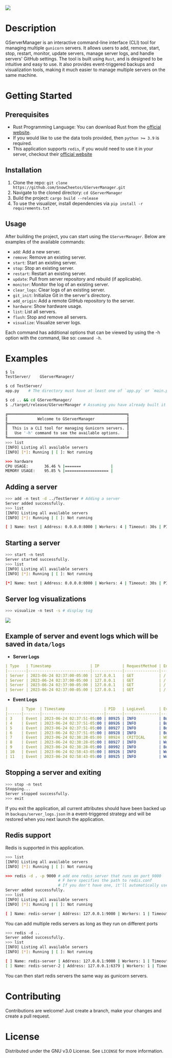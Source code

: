![](media/logo.png)

# Description

GServerManager is an interactive command-line interface (CLI) tool for managing multiple `gunicorn` servers. It allows users to add, remove, start, stop, restart, monitor, update servers, manage server logs, and handle servers' GitHub settings. The tool is built using `Rust`, and is designed to be intuitive and easy to use. It also provides event-triggered backups and visualization tools, making it much easier to manage multiple servers on the same machine.

# Getting Started

## Prerequisites
* Rust Programming Language: You can download Rust from the [official website](https://www.rust-lang.org/tools/install).
* If you would like to use the data tools provided, then `python >= 3.9` is required.
* This application supports `redis`, if you would need to use it in your server, checkout their [official website](https://redis.io/docs/getting-started/)

## Installation
1. Clone the repo: `git clone https://github.com/SnowCheetos/GServerManager.git`
2. Navigate to the cloned directory: `cd GServerManager`
3. Build the project: `cargo build --release`
4. To use the visualizer, install dependencies via `pip install -r requirements.txt`

## Usage
After building the project, you can start using the `GServerManager`. Below are examples of the available commands:

* `add`: Add a new server.
* `remove`: Remove an existing server.
* `start`: Start an existing server.
* `stop`: Stop an existing server.
* `restart`: Restart an existing server.
* `update`: Pull from server repository and rebuild (if applicable).
* `monitor`: Monitor the log of an existing server.
* `clear_logs`: Clear logs of an existing server.
* `git_init`: Initialize Git in the server's directory.
* `add_origin`: Add a remote GitHub repository to the server.
* `hardware`: Show hardware usage.
* `list`: List all servers.
* `flush`: Stop and remove all servers.
* `visualize`: Visualize server logs.

Each command has additional options that can be viewed by using the -h option with the command, like so: `command -h`.

# Examples
```bash
$ ls
TestServer/    GServerManager/

$ cd TestServer/
app.py    # The directory must have at least one of `app.py` or `main.py`

$ cd .. && cd GServerManager/
$ ./target/release/GServerManager # Assuming you have already built it

╔════════════════════════════════════════════════════╗
║             Welcome to GServerManager              ║
╠════════════════════════════════════════════════════╣
║  This is a CLI tool for managing Gunicorn servers. ║
║   Use '-h' command to see the available options.   ║
╚════════════════════════════════════════════════════╝
>>> list
[INFO] Listing all available servers
[INFO] [*]: Running | [ ]: Not running 

>>> hardware
CPU USAGE:       36.46 % |=======             |
MEMORY USAGE:    95.85 % |=================== |
```
## Adding a server
```bash
>>> add -n test -d ../TestServer # Adding a server
Server added successfully.
>>> list
[INFO] Listing all available servers
[INFO] [*]: Running | [ ]: Not running 

[ ] Name: test | Address: 0.0.0.0:8000 | Workers: 4 | Timeout: 30s | PID: 0 |
```
## Starting a server
```bash
>>> start -n test
Server started successfully.
>>> list
[INFO] Listing all available servers
[INFO] [*]: Running | [ ]: Not running 

[*] Name: test | Address: 0.0.0.0:8000 | Workers: 4 | Timeout: 30s | PID: 74578 |
```
## Server log visualizations
```bash
>>> visualize -n test -s # display tag
```
![](media/demo.jpg)
## Example of server and event logs which will be saved in `data/logs`
* **Server Logs**
```yaml
| Type   | Timestamp                 | IP          | RequestMethod | Endpoint | ResponseCode | UserAgent                                                                                                             |
|--------|---------------------------|-------------|---------------|----------|--------------|-----------------------------------------------------------------------------------------------------------------------|
| Server | 2023-06-24 02:37:00-05:00 | 127.0.0.1   | GET           | /        | 200          | Mozilla/5.0 (Macintosh; Intel Mac OS X 10_15_7) AppleWebKit/537.36 (KHTML, like Gecko) Chrome/112.0.0.0 Safari/537.36 |
| Server | 2023-06-24 02:37:00-05:00 | 127.0.0.1   | GET           | /        | 200          | Mozilla/5.0 (Macintosh; Intel Mac OS X 10_15_7) AppleWebKit/537.36 (KHTML, like Gecko) Chrome/112.0.0.0 Safari/537.36 |
| Server | 2023-06-24 02:37:00-05:00 | 127.0.0.1   | GET           | /        | 200          | Mozilla/5.0 (Macintosh; Intel Mac OS X 10_15_7) AppleWebKit/537.36 (KHTML, like Gecko) Chrome/112.0.0.0 Safari/537.36 |
| Server | 2023-06-24 02:37:00-05:00 | 127.0.0.1   | GET           | /        | 200          | Mozilla/5.0 (Macintosh; Intel Mac OS X 10_15_7) AppleWebKit/537.36 (KHTML, like Gecko) Chrome/112.0.0.0 Safari/537.36 |

```
* **Event Logs**
```yaml
|      | Type  | Timestamp                 | PID   | LogLevel      | EventMessage                                     |
|------|-------|---------------------------|-------|---------------|--------------------------------------------------|
| 3    | Event | 2023-06-24 02:37:51-05:00 | 80925 | INFO          | Booting worker with pid: 80925                   |
| 4    | Event | 2023-06-24 02:37:51-05:00 | 80926 | INFO          | Booting worker with pid: 80926                   |
| 5    | Event | 2023-06-24 02:37:51-05:00 | 80927 | INFO          | Booting worker with pid: 80927                   |
| 6    | Event | 2023-06-24 02:37:51-05:00 | 80928 | INFO          | Booting worker with pid: 80928                   |
| 7    | Event | 2023-06-24 02:38:28-05:00 | 80924 | CRITICAL      | WORKER TIMEOUT (pid:80927)                       |
| 8    | Event | 2023-06-24 02:38:28-05:00 | 80927 | INFO          | Worker exiting (pid: 80927)                      |
| 9    | Event | 2023-06-24 02:38:28-05:00 | 80992 | INFO          | Booting worker with pid: 80992                   |
| 10   | Event | 2023-06-24 02:58:43-05:00 | 80926 | INFO          | Worker exiting (pid: 80926)                      |
| 11   | Event | 2023-06-24 02:58:43-05:00 | 80925 | INFO          | Worker exiting (pid: 80925)                      |
```
## Stopping a server and exiting
```bash
>>> stop -n test
Stopping... 
Server stopped successfully.
>>> exit
```
If you exit the application, all current attributes should have been backed up in `backups/server_logs.json` in a event-triggered strategy and will be restored when you next launch the application.

## Redis support
Redis is supported in this application.
```bash
>>> list
[INFO] Listing all available servers
[INFO] [*]: Running | [ ]: Not running 

>>> redis -d . -p 9000 # add one redis server that runs on port 9000
                       # F here specifies the path to redis.conf
                       # If you don't have one, it'll automatically use the default config file
Server added successfully.
>>> list
[INFO] Listing all available servers
[INFO] [*]: Running | [ ]: Not running 

[ ] Name: redis-server | Address: 127.0.0.1:9000 | Workers: 1 | Timeout: 30s | PID: 0 |
```
You can add multiple redis servers as long as they run on different ports
```bash
>>> redis -d ..
Server added successfully.
>>> list
[INFO] Listing all available servers
[INFO] [*]: Running | [ ]: Not running 

[ ] Name: redis-server | Address: 127.0.0.1:9000 | Workers: 1 | Timeout: 30s | PID: 0 |
[ ] Name: redis-server-2 | Address: 127.0.0.1:6379 | Workers: 1 | Timeout: 30s | PID: 0 |
```
You can then start redis servers the same way as gunicorn servers.

# Contributing
Contributions are welcome! Just create a branch, make your changes and create a pull request.

# License
Distributed under the GNU v3.0 License. See `LICENSE` for more information.